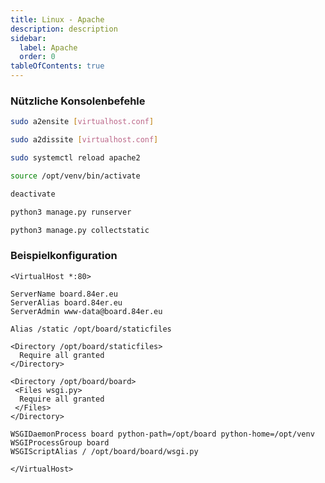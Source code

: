 ```yaml
---
title: Linux - Apache
description: description
sidebar:
  label: Apache
  order: 0
tableOfContents: true
---
```

### Nützliche Konsolenbefehle

```bash title="Apache vHost aktivieren"
sudo a2ensite [virtualhost.conf]
```

```bash title="Apache vHost deaktivieren"
sudo a2dissite [virtualhost.conf]
```

```bash title="Apache-Konfiguration neu laden"
sudo systemctl reload apache2
```

```bash title="virtuelle Python-Umgebung aktivieren"
source /opt/venv/bin/activate
```

```bash title="virtuelle Python-Umgebung deaktivieren"
deactivate
```

```bash title="dev-Umgebung aktivieren"
python3 manage.py runserver
```

```bash title="Deploy"
python3 manage.py collectstatic
```


### Beispielkonfiguration

```shell title="/etc/apache2/sites-available/board.conf"
<VirtualHost *:80>

ServerName board.84er.eu
ServerAlias board.84er.eu
ServerAdmin www-data@board.84er.eu

Alias /static /opt/board/staticfiles

<Directory /opt/board/staticfiles>
  Require all granted
</Directory>

<Directory /opt/board/board>
 <Files wsgi.py>
  Require all granted
 </Files>
</Directory>

WSGIDaemonProcess board python-path=/opt/board python-home=/opt/venv
WSGIProcessGroup board
WSGIScriptAlias / /opt/board/board/wsgi.py

</VirtualHost>
```